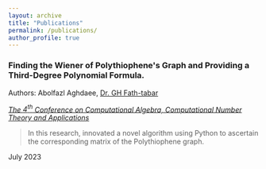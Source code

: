 ```yaml
---
layout: archive
title: "Publications"
permalink: /publications/
author_profile: true
---
```


<!-- {% if author.googlescholar %}
  You can also find my articles on <u><a href="{{author.googlescholar}}">my Google Scholar profile</a>.</u>
{% endif %}

{% include base_path %}

{% for post in site.publications reversed %}
  {% include archive-single.html %}
{% endfor %} -->

### Finding the Wiener of Polythiophene's Graph and Providing a Third-Degree Polynomial Formula.
Authors: Abolfazl Aghdaee, [Dr. GH Fath-tabar](https://scholar.google.com/citations?user=doa3Y-YAAAAJ&hl=en)

_[The $4^t{^h}$ Conference on Computational Algebra, Computational Number Theory and Applications](https://cacna2023.kashanu.ac.ir/en/index.php)_


> In this research, innovated a novel algorithm using Python to ascertain the corresponding matrix of the Polythiophene graph. 

July 2023
